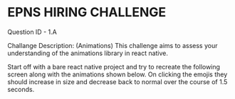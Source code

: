 # EPNS HIRING CHALLENGE

Question ID - 1.A 

Challange Description: (Animations)
This challenge aims to assess your understanding of the animations library in react native.


Start off with a bare react native project and try to recreate the following screen along with the animations shown below. On clicking the emojis they should increase in size and decrease back to normal over the course of 1.5 seconds.
